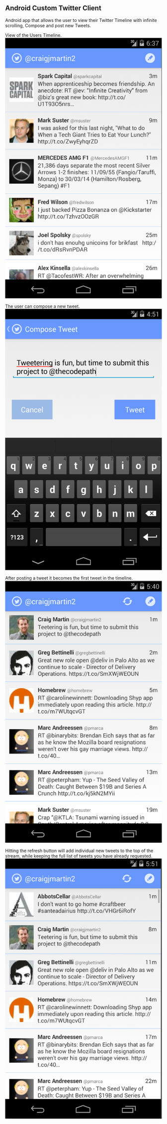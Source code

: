 ## Android Custom Twitter Client

Android app that allows the user to view their Twitter Timeline with infinite scrolling, Compose
and post new Tweets.

View of the Users Timeline.
![Timeline view](/screens/timeline_view.png?raw=true)

The user can compose a new tweet.
![Compose Tweet](/screens/compose_view.png?raw=true)

After posting a tweet it becomes the first tweet in the timeline.
![Posted Tweet](/screens/posted_tweet.png?raw=true)

Hitting the refresh button will add individual new tweets to the top of the stream, while
keeping the full list of tweets you have already requested.
![Posted Tweet](/screens/timeline_refresh.png?raw=true)